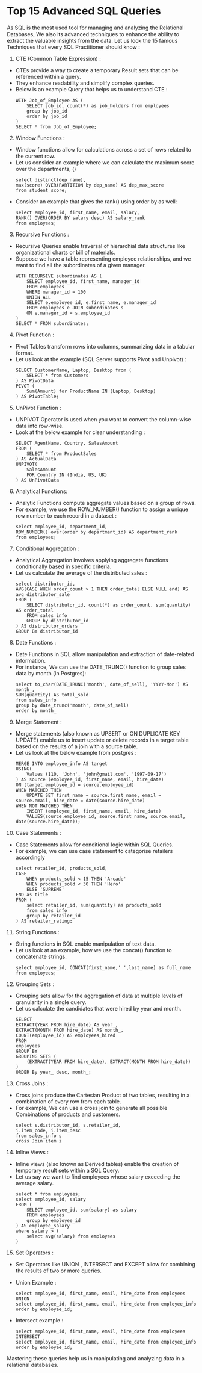 # Top 15 Advanced SQL Queries
As SQL is the most used tool for managing and analyzing the Relational Databases, We also its advanced techniques to enhance the ability to extract the valuable insights from the data. Let us look the 15 famous Techniques that every SQL Practitioner should know :

1. CTE (Common Table Expression) :
- CTEs provide a way to create a temporary Result sets that can be referenced within a query.
- They enhance readability and simplify complex queries. 
- Below is an example Query that helps us to understand CTE :
    ```
    WITH Job_of_Employee AS (
        SELECT job_id, count(*) as job_holders from employees
        group by job_id
        order by job_id
    )
    SELECT * from Job_of_Employee;
    ```

2. Window Functions : 
- Window functions allow for calculations across a set of rows related to the current row.
- Let us consider an example where we can calculate the maximum score over the departments, ()
    ```
    select distinct(dep_name), 
    max(score) OVER(PARTITION by dep_name) AS dep_max_score 
    from student_score;
    ```
- Consider an example that gives the rank() using order by as well:
    ```
    select employee_id, first_name, email, salary,
    RANK() OVER(ORDER BY salary desc) AS salary_rank
    from employees;
    ```

3. Recursive Functions :
- Recursive Queries enable traversal of hierarchial data structures like organizational charts or bill of materials.
- Suppose we have a table representing employee relationships, and we want to find all the subordinates of a given manager.
    ```
    WITH RECURSIVE subordinates AS (
        SELECT employee_id, first_name, manager_id
        FROM employees
        WHERE manager_id = 100
        UNION ALL 
        SELECT e.employee_id, e.first_name, e.manager_id
        FROM employees e JOIN subordinates s
        ON e.manager_id = s.employee_id
    )
    SELECT * FROM subordinates;
    ```

4. Pivot Function : 
- Pivot Tables transform rows into columns, summarizing data in a tabular format.
- Let us look at the example (SQL Server supports Pivot and Unpivot) :
    ```
    SELECT CustomerName, Laptop, Desktop from (
        SELECT * from Customers
    ) AS PivotData
    PIVOT (
        Sum(Amount) for ProductName IN (Laptop, Desktop)
    ) AS PivotTable;
    ```

5. UnPivot Function :
- UNPIVOT Operator is used when you want to convert the column-wise data into row-wise.
- Look at the below example for clear understanding : 
    ```
    SELECT AgentName, Country, SalesAmount
    FROM (
        SELECT * from ProductSales
    ) AS ActualData
    UNPIVOT(
        SalesAmount
        FOR Country IN (India, US, UK)
    ) AS UnPivotData
    ```

6. Analytical Functions:
- Analytic Functions compute aggregate values based on a group of rows.
- For example, we use the ROW_NUMBER() function to assign a unique row number to each record in a dataset : 
    ```
    select employee_id, department_id,
    ROW_NUMBER() over(order by department_id) AS department_rank
    from employees;
    ```

7. Conditional Aggregation : 
- Analytical Aggregation involves applying aggregate functions conditionally based in specific criteria.
- Let us calculate the average of the distributed sales : 
    ```
    select distributor_id, 
    AVG(CASE WHEN order_count > 1 THEN order_total ELSE NULL end) AS avg_distributor_sale
    FROM (
        SELECT distributor_id, count(*) as order_count, sum(quantity) AS order_total
        FROM sales_info
        GROUP by distributor_id
    ) AS distributor_orders
    GROUP BY distributor_id
    ```

8. Date Functions : 
- Date Functions in SQL allow manipulation and extraction of date-related information.
- For instance, We can use the DATE_TRUNC() function to group sales data by month (in Postgres):
    ```
    select to_char(DATE_TRUNC('month', date_of_sell), 'YYYY-Mon') AS month_, 
    SUM(quantity) AS total_sold
    from sales_info
    group by date_trunc('month', date_of_sell)
    order by month_
    ```

9. Merge Statement :
- Merge statements (also known as UPSERT or ON DUPLICATE KEY UPDATE) enable us to insert update or delete records in a target table based on the results of a join with a source table.
- Let us look at the below example from postgres : 
    ```
    MERGE INTO employee_info AS target
    USING(
        Values (110, 'John', 'john@gmail.com', '1997-09-17')
    ) AS source (employee_id, first_name, email, hire_date)
    ON (target.employee_id = source.employee_id)
    WHEN MATCHED THEN
        UPDATE SET first_name = source.first_name, email = source.email, hire_date = date(source.hire_date)
    WHEN NOT MATCHED THEN
        INSERT (employee_id, first_name, email, hire_date)
        VALUES(source.employee_id, source.first_name, source.email, date(source.hire_date));
    ```

10. Case Statements : 
- Case Statements allow for conditional logic within SQL Queries.
- For example, we can use case statement to categorise retailers accordingly
    ```
    select retailer_id, products_sold,
	CASE
		WHEN products_sold < 15 THEN 'Arcade'
		WHEN products_sold < 30 THEN 'Hero'
		ELSE 'SUPREME'
	END as title
    FROM (
        select retailer_id, sum(quantity) as products_sold
        from sales_info
        group by retailer_id
    ) AS retailer_rating;
    ```

11. String Functions : 
- String functions in SQL enable manipulation of text data.
- Let us look at an example, how we use the concat() function to concatenate strings.
    ```
    select employee_id, CONCAT(first_name,' ',last_name) as full_name
    from employees;
    ```

12. Grouping Sets :
- Grouping sets allow for the aggregation of data at multiple levels of granularity in a single query.
- Let us calculate the candidates that were hired by year and month.
    ```
    SELECT 
    EXTRACT(YEAR FROM hire_date) AS year_,
    EXTRACT(MONTH FROM hire_date) AS month_,
    COUNT(employee_id) AS employees_hired
    FROM 
    employees
    GROUP BY 
    GROUPING SETS (
        (EXTRACT(YEAR FROM hire_date), EXTRACT(MONTH FROM hire_date))
    )
    ORDER By year_ desc, month_;
    ```

13. Cross Joins :
- Cross joins produce the Cartesian Product of two tables, resulting in a combination of every row from each table.
- For example, We can use a cross join to generate all possible Combinations of products and customers.
    ```
    select s.distributor_id, s.retailer_id,
    i.item_code, i.item_desc
    from sales_info s 
    cross Join item i
    ```

14. Inline Views : 
- Inline views (also known as Derived tables) enable the creation of temporary result sets within a SQL Query.
- Let us say we want to find employees whose salary exceeding the average salary.
    ```
    select * from employees;
    select employee_id, salary
    FROM (
        SELECT employee_id, sum(salary) as salary
        FROM employees
        group by employee_id
    ) AS employee_salary
    where salary > (
        select avg(salary) from employees
    )
    ```

15. Set Operators : 
- Set Operators like UNION , INTERSECT and EXCEPT allow for combining the results of two or more queries.

- Union Example : 
    ```
    select employee_id, first_name, email, hire_date from employees
    UNION
    select employee_id, first_name, email, hire_date from employee_info
    order by employee_id;
    ```

- Intersect example :
    ```
    select employee_id, first_name, email, hire_date from employees
    INTERSECT
    select employee_id, first_name, email, hire_date from employee_info
    order by employee_id;
    ```

Mastering these queries help us in manipulating and analyzing data in a relational databases.